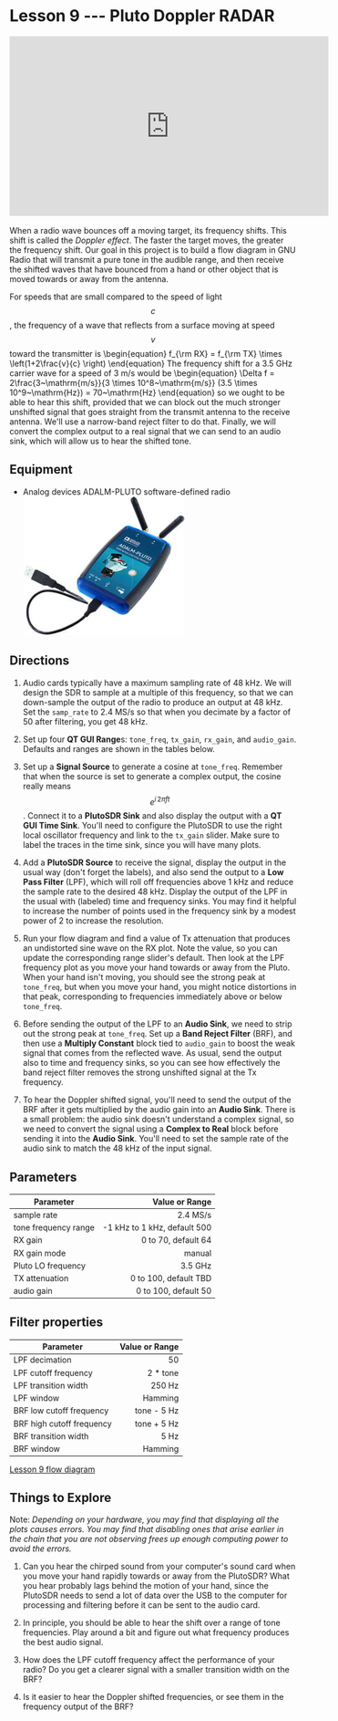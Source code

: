# Lesson 9 --- Pluto Doppler RADAR


<iframe width="560" height="315" src="https://www.youtube.com/embed/eyZUqw49Plw " title="YouTube video player" frameborder="0" allow="accelerometer; autoplay; clipboard-write; encrypted-media; gyroscope; picture-in-picture" allowfullscreen></iframe>


When a radio wave bounces off a moving target, its frequency shifts. This shift is called the *Doppler effect*. The faster the target moves, the greater the frequency shift. Our goal in this project is to build a flow diagram in GNU Radio that will transmit a pure tone in the audible range, and then receive the shifted waves that have bounced from a hand or other object that is moved towards or away from the antenna.

For speeds that are small compared to the speed of light $$c$$, the frequency of a wave that reflects from a surface moving at speed $$v$$ toward the transmitter is
\begin{equation}
  f_{\rm RX} = f_{\rm TX} \times \left(1+2\frac{v}{c} \right)
\end{equation}
The frequency shift for a 3.5 GHz carrier wave for a speed of 3 m/s would be
\begin{equation}
  \Delta f = 2\frac{3~\mathrm{m/s}}{3 \times 10^8~\mathrm{m/s}} (3.5 \times 10^9~\mathrm{Hz}) = 70~\mathrm{Hz}
\end{equation}
so we ought to be able to hear this shift, provided that we can block out the much stronger unshifted signal that goes straight from the transmit antenna to the receive antenna. We'll use a narrow-band reject filter to do that. Finally, we will convert the complex output to a real signal that we can send to an audio sink, which will allow us to hear the shifted tone.


## Equipment

- Analog devices ADALM-PLUTO software-defined radio ![Analog devices ADALM-PLUTO software-defined radio](figs/ADALM-Pluto.jpg)

## Directions

1. Audio cards typically have a maximum sampling rate of 48 kHz. We will design the SDR to sample at a multiple of this frequency, so that we can down-sample the output of the radio to produce an output at 48 kHz. Set the `samp_rate` to 2.4 MS/s so that when you decimate by a factor of 50 after filtering, you get 48 kHz.

2. Set up four **QT GUI Range**s: `tone_freq`, `tx_gain`, `rx_gain`, and `audio_gain`. Defaults and ranges are shown in the tables below.

3. Set up a **Signal Source** to generate a cosine at `tone_freq`. Remember that when the source is set to generate a complex output, the cosine really means $$e^{i \, 2\pi f t}$$. Connect it to a **PlutoSDR Sink** and also display the output with a **QT GUI Time Sink**. You'll need to configure the PlutoSDR to use the right local oscillator frequency and link to the `tx_gain` slider. Make sure to label the traces in the time sink, since you will have many plots.

4. Add a **PlutoSDR Source** to receive the signal, display the output in the usual way (don't forget the labels), and also send the output to a **Low Pass Filter** (LPF), which will roll off frequencies above 1 kHz and reduce the sample rate to the desired 48 kHz. Display the output of the LPF in the usual with (labeled) time and frequency sinks. You may find it helpful to increase the number of points used in the frequency sink by a modest power of 2 to increase the resolution.

5. Run your flow diagram and find a value of Tx attenuation that produces an undistorted sine wave on the RX plot. Note the value, so you can update the corresponding range slider's default. Then look at the LPF frequency plot as you move your hand towards or away from the Pluto. When your hand isn't moving, you should see the strong peak at `tone_freq`, but when you move your hand, you might notice distortions in that peak, corresponding to frequencies immediately above or below `tone_freq`.

6. Before sending the output of the LPF to an **Audio Sink**, we need to strip out the strong peak at `tone_freq`. Set up a **Band Reject Filter** (BRF), and then use a **Multiply Constant** block tied to `audio_gain` to boost the weak signal that comes from the reflected wave. As usual, send the output also to time and frequency sinks, so you can see how effectively the band reject filter removes the strong unshifted signal at the Tx frequency.

7. To hear the Doppler shifted signal, you'll need to send the output of the BRF after it gets multiplied by the audio gain into an **Audio Sink**. There is a small problem: the audio sink doesn't understand a complex signal, so we need to convert the signal using a **Complex to Real** block before sending it into the **Audio Sink**. You'll need to set the sample rate of the audio sink to match the 48 kHz of the input signal.


## Parameters

| Parameter            | Value or Range               |
| ----------------     | --------------:              |
| sample rate          | 2.4 MS/s                     |
| tone frequency range | -1 kHz to 1 kHz, default 500 |
| RX gain              | 0 to 70, default 64          |
| RX gain mode         | manual                       |
| Pluto LO frequency   | 3.5 GHz                      |
| TX attenuation       | 0 to 100, default TBD        |
| audio gain           | 0 to 100, default 50         |


## Filter properties

| Parameter                 | Value or Range          |
| -----------------         | ----------------------: |
| LPF decimation            | 50                      |
| LPF cutoff frequency      | 2 * tone                |
| LPF transition width      | 250 Hz                  |
| LPF window                | Hamming                 |
| BRF low cutoff frequency  | tone - 5 Hz             |
| BRF high cutoff frequency | tone + 5 Hz             |
| BRF transition width      | 5 Hz                    |
| BRF window                | Hamming                 |





[Lesson 9 flow diagram](figs/flow/lesson09-flowdiagram.png)

## Things to Explore

Note: *Depending on your hardware, you may find that displaying all the plots causes errors. You may find that disabling ones that arise earlier in the chain that you are not observing frees up enough computing power to avoid the errors.*

1. Can you hear the chirped sound from your computer's sound card when you move your hand rapidly towards or away from the PlutoSDR? What you hear probably lags behind the motion of your hand, since the PlutoSDR needs to send a lot of data over the USB to the computer for processing and filtering before it can be sent to the audio card.

2. In principle, you should be able to hear the shift over a range of tone frequencies. Play around a bit and figure out what frequency produces the best audio signal.

3. How does the LPF cutoff frequency affect the performance of your radio? Do you get a clearer signal with a smaller transition width on the BRF?

4. Is it easier to hear the Doppler shifted frequencies, or see them in the frequency output of the BRF?
